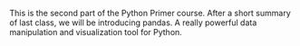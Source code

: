 This is the second part of the Python Primer course.
After a short summary of last class, we will be introducing pandas. A really powerful data manipulation and visualization tool for Python.